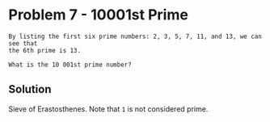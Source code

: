 # Problem 7 - 10001st Prime

```
By listing the first six prime numbers: 2, 3, 5, 7, 11, and 13, we can see that
the 6th prime is 13.

What is the 10 001st prime number?
```

## Solution
Sieve of Erastosthenes.  Note that `1` is not considered prime.
